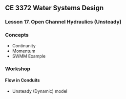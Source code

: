 ## CE 3372 Water Systems Design
### Lesson 17. Open Channel Hydraulics (Unsteady)

### Concepts
- Continunity 
- Momentum 
- SWMM Example

### Workshop

#### Flow in Conduits 

- Unsteady (Dynamic) model 


```python

```
